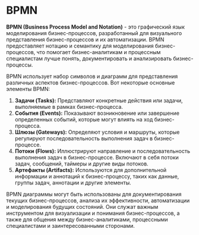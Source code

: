 # BPMN

**BPMN (Business Process Model and Notation)** - это графический язык моделирования бизнес-процессов, разработанный для визуального представления бизнес-процессов и их автоматизации. BPMN предоставляет нотацию и семантику для моделирования бизнес-процессов, что помогает бизнес-аналитикам и процессным специалистам лучше понять, документировать и анализировать бизнес-процессы.

BPMN использует набор символов и диаграмм для представления различных аспектов бизнес-процессов. Вот некоторые основные элементы BPMN:

1. **Задачи (Tasks):** Представляют конкретные действия или задачи, выполняемые в рамках бизнес-процесса.
2. **События (Events):** Показывают возникновение или завершение определенных событий, которые могут влиять на ход бизнес-процесса.
3. **Шлюзы (Gateways):** Определяют условия и маршруты, которые регулируют последовательность выполнения задач в бизнес-процессе.
4. **Потоки (Flows):** Иллюстрируют направление и последовательность выполнения задач в бизнес-процессе. Включают в себя потоки задач, сообщений, таймеры и другие виды потоков.
5. **Артефакты (Artifacts):** Используются для дополнительной информации и аннотаций к бизнес-процессу, таких как данные, группы задач, аннотации и другие элементы.

BPMN диаграммы могут быть использованы для документирования текущих бизнес-процессов, анализа их эффективности, автоматизации и моделирования будущих состояний. Они служат важным инструментом для визуализации и понимания бизнес-процессов, а также для общения между бизнес-аналитиками, процессными специалистами и заинтересованными сторонами.
